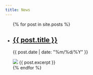 ```yaml
---
title: News
---
```

<ul>
  {% for post in site.posts %}
    <li class="newslist">
      <h2 class="title is-3"><a href="{{ post.url }}">{{ post.title }}</a></h2>
      <p>{{ post.date | date: "%m/%d/%Y" }}</p>
      <img src="{{ post.image }}" class="newsimage"/>
      {{ post.excerpt }}
    </li>
  {% endfor %}
</ul>